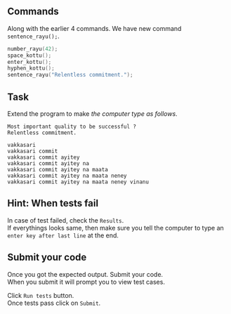 
## Commands
Along with the earlier 4 commands. We have new command `sentence_rayu();`.

```C
number_rayu(42);
space_kottu();
enter_kottu();
hyphen_kottu();
sentence_rayu("Relentless commitment.");
```

## Task

Extend the program to make _the computer type as follows_.

```
Most important quality to be successful ?
Relentless commitment.

vakkasari
vakkasari commit
vakkasari commit ayitey
vakkasari commit ayitey na 
vakkasari commit ayitey na maata
vakkasari commit ayitey na maata neney
vakkasari commit ayitey na maata neney vinanu
```

## Hint: When tests fail
In case of test failed, check the `Results`.  
If everythings looks same, then make sure you tell the computer to type an `enter key after last line` at the end.  

## Submit your code
Once you got the expected output. Submit your code.  
When you submit it will prompt you to view test cases.   

Click `Run tests` button.  
Once tests pass click on `Submit`.

